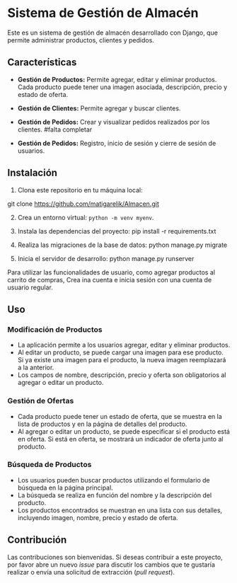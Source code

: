 # Sistema de Gestión de Almacén

Este es un sistema de gestión de almacén desarrollado con Django, que permite administrar productos, clientes y pedidos.

## Características

- **Gestión de Productos:** Permite agregar, editar y eliminar productos. Cada producto puede tener una imagen asociada, descripción, precio y estado de oferta.

- **Gestión de Clientes:** Permite agregar y buscar clientes.

- **Gestión de Pedidos:** Crear y visualizar pedidos realizados por los clientes. #falta completar

- **Gestión de Pedidos:** Registro, inicio de sesión y cierre de sesión de usuarios.

## Instalación

1. Clona este repositorio en tu máquina local:

git clone https://github.com/matigarelik/Almacen.git

2. Crea un entorno virtual: `python -m venv myenv`.

3. Instala las dependencias del proyecto:
pip install -r requirements.txt

4. Realiza las migraciones de la base de datos:
python manage.py migrate

5. Inicia el servidor de desarrollo:
python manage.py runserver

Para utilizar las funcionalidades de usuario, como agregar productos al carrito de compras, Crea ina cuenta e inicia sesión con una cuenta de usuario regular.

## Uso

### Modificación de Productos

- La aplicación permite a los usuarios agregar, editar y eliminar productos.
- Al editar un producto, se puede cargar una imagen para ese producto. Si ya existe una imagen para el producto, la nueva imagen reemplazará a la anterior.
- Los campos de nombre, descripción, precio y oferta son obligatorios al agregar o editar un producto.

### Gestión de Ofertas

- Cada producto puede tener un estado de oferta, que se muestra en la lista de productos y en la página de detalles del producto.
- Al agregar o editar un producto, se puede especificar si el producto está en oferta. Si está en oferta, se mostrará un indicador de oferta junto al producto.

### Búsqueda de Productos

- Los usuarios pueden buscar productos utilizando el formulario de búsqueda en la página principal.
- La búsqueda se realiza en función del nombre y la descripción del producto.
- Los productos encontrados se muestran en una lista con sus detalles, incluyendo imagen, nombre, precio y estado de oferta.

## Contribución

Las contribuciones son bienvenidas. Si deseas contribuir a este proyecto, por favor abre un nuevo *issue* para discutir los cambios que te gustaría realizar o envía una solicitud de extracción (*pull request*).

